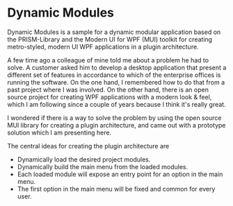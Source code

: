 # Dynamic Modules
Dynamic Modules is a sample for a dynamic modular application based on the PRISM-Library and the Modern UI for WPF (MUI) toolkit for creating metro-styled, modern UI WPF applications in a plugin architecture.

A few time ago a colleague of mine told me about a problem he had to solve. A customer asked him to develop a desktop application that present a different set of features in accordance to which of the enterprise offices is running the software. On the one hand, I remembered how to do that from a past project where I was involved. On the other hand, there is an open source project for creating WPF applications with a modern look & feel, which I am following since a couple of years because I think it's really great.

I wondered if there is a way to solve the problem by using the open source MUI library for creating a plugin architecture, and came out with a prototype solution which I am presenting here.

<p>The central ideas for creating the plugin architecture are</p>
<ul>
	<li>Dynamically load the desired project modules.</li>
	<li>Dynamically build the main menu from the loaded modules.</li>
	<li>Each loaded module will expose an entry point for an option in the main menu.</li>
	<li>The first option in the main menu will be fixed and common for every user.</li>
</ul>
